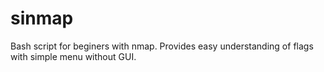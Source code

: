 # sinmap
Bash script for beginers with nmap. Provides easy understanding of flags with simple menu without GUI.
